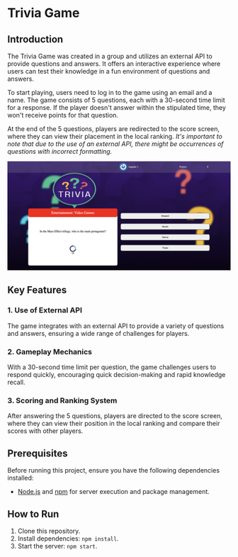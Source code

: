 # Trivia Game

## Introduction

The Trivia Game was created in a group and utilizes an external API to provide questions and answers. It offers an interactive experience where users can test their knowledge in a fun environment of questions and answers.

To start playing, users need to log in to the game using an email and a name. The game consists of 5 questions, each with a 30-second time limit for a response. If the player doesn't answer within the stipulated time, they won't receive points for that question.

At the end of the 5 questions, players are redirected to the score screen, where they can view their placement in the local ranking. *It's important to note that due to the use of an external API, there might be occurrences of questions with incorrect formatting.*

![Screenshot](Screenshot.png)

## Key Features

### 1. Use of External API
The game integrates with an external API to provide a variety of questions and answers, ensuring a wide range of challenges for players.

### 2. Gameplay Mechanics
With a 30-second time limit per question, the game challenges users to respond quickly, encouraging quick decision-making and rapid knowledge recall.

### 3. Scoring and Ranking System
After answering the 5 questions, players are directed to the score screen, where they can view their position in the local ranking and compare their scores with other players.


## Prerequisites

Before running this project, ensure you have the following dependencies installed:

- [Node.js](https://nodejs.org/) and [npm](https://www.npmjs.com/) for server execution and package management.


## How to Run

1. Clone this repository.
2. Install dependencies: `npm install`.
3. Start the server: `npm start`.
